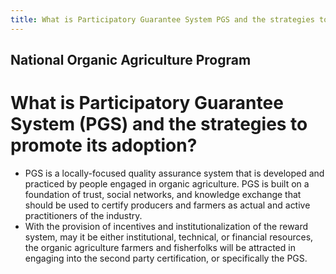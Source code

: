 ```yaml
---
title: What is Participatory Guarantee System PGS and the strategies to promote its adoption
---
```


## National Organic Agriculture Program

# What is Participatory Guarantee System (PGS) and the strategies to promote its adoption?


 - PGS is a locally-focused quality assurance system that is developed and practiced by people engaged in organic agriculture. PGS is built on a foundation of trust, social networks, and knowledge exchange that should be used to certify producers and farmers as actual and active practitioners of the industry. 
 - With the provision of incentives and institutionalization of the reward system, may it be either institutional,  technical, or financial resources, the organic agriculture farmers and fisherfolks will be attracted in engaging into the second party certification, or specifically the PGS.

